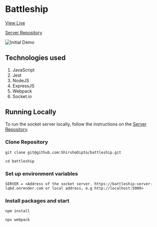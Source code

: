 # Battleship

[View Live](https://shirshodipto.github.io/battleship)

[Server Repository](https://github.com/ShirshoDipto/battleship-server)

![Initial Demo](./dist/assets/battleship.gif)

## Technologies used

1. JavaScript
2. Jest
3. NodeJS
4. ExpressJS
5. Webpack
6. Socket.io

## Running Locally

To run the socket server locally, follow the instructions on the [Server Repository](https://github.com/ShirshoDipto/battleship-server).

### Clone Repository

```
git clone git@github.com:ShirshoDipto/battleship.git
```

```
cd battleship
```

### Set up environment variables

```
SERVER = <Address of the socket server. https://battleship-server-lq6d.onrender.com or local address, e.g http://localhost:5000>
```

### Install packages and start

```
npm install
```

```
npx webpack
```
